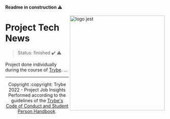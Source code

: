 #### Readme in construction :warning:

<img src="#" alt="logo jest" width="300px" align="right" />

# Project Tech News
> Status: finished :heavy_check_mark: :warning:

Project done individually during the course of [Trybe](https://www.betrybe.com/).
...

<hr/>

<div align="center">Copyright :copyright: Trybe 2022 - Project Job Insights
<br/>
Performed according to the guidelines of the <a href="https://blog.betrybe.com/wp-content/uploads/2020/12/Código-de-Conduta-Trybe-1.pdf" >Trybe's Code of Conduct and Student Person Handbook</a>.</div>

